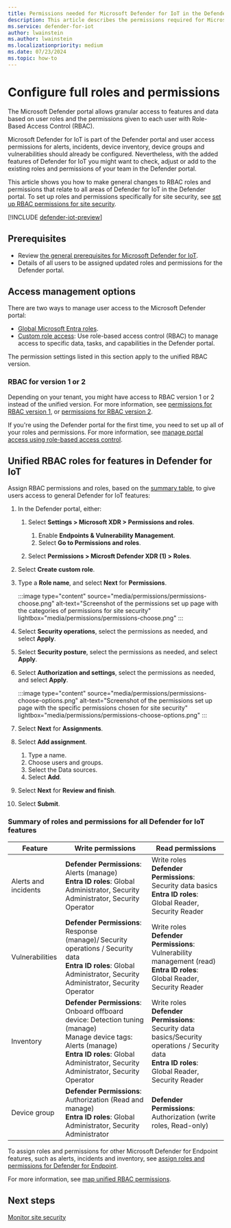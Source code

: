 ```yaml
---
title: Permissions needed for Microsoft Defender for IoT in the Defender portal
description: This article describes the permissions required for Microsoft Defender for IoT in the Microsoft Defender portal.
ms.service: defender-for-iot
author: lwainstein
ms.author: lwainstein
ms.localizationpriority: medium
ms.date: 07/23/2024
ms.topic: how-to
---
```


# Configure full roles and permissions
<!-- ok to use term configure instead of set up?-->
The Microsoft Defender portal allows granular access to features and data based on user roles and the permissions given to each user with Role-Based Access Control (RBAC).
<!-- are we assigning to the defender portal, MDE, Microsoft Defender for Endpoint -->
Microsoft Defender for IoT is part of the Defender portal and user access permissions for alerts, incidents, device inventory, device groups and vulnerabilities should already be configured. Nevertheless, with the added features of Defender for IoT you might want to check, adjust or add to the existing roles and permissions of your team in the Defender portal.
<!-- are we assigning to the defender portal, MDE, Microsoft Defender for Endpoint how to write the line below? -->
This article shows you how to make general changes to RBAC roles and permissions that relate to all areas of Defender for IoT in the Defender portal. To set up roles and permissions specifically for site security, see [set up RBAC permissions for site security](set-up-rbac.md).  

[!INCLUDE [defender-iot-preview](../includes//defender-for-iot-defender-public-preview.md)]

## Prerequisites

- Review [the general prerequisites for Microsoft Defender for IoT](prerequisites.md).
- Details of all users to be assigned updated roles and permissions for the Defender portal.

## Access management options

There are two ways to manage user access to the Microsoft Defender portal:

- [Global Microsoft Entra roles](/entra/identity/role-based-access-control/permissions-reference).
- [Custom role access](/defender-xdr/custom-roles): Use role-based access control (RBAC) to manage access to specific data, tasks, and capabilities in the Defender portal.

The permission settings listed in this section apply to the unified RBAC version.

### RBAC for version 1 or 2

Depending on your tenant, you might have access to RBAC version 1 or 2 instead of the unified version. For more information, see [permissions for RBAC version 1](/defender-endpoint/prepare-deployment), or [permissions for RBAC version 2](/defender-endpoint/user-roles#permission-options).

If you're using the Defender portal for the first time, you need to set up all of your roles and permissions. For more information, see [manage portal access using role-based access control](/defender-xdr/manage-rbac).

## Unified RBAC roles for features in Defender for IoT

Assign RBAC permissions and roles, based on the [summary table](#summary-of-roles-and-permissions-for-all-defender-for-iot-features), to give users access to general Defender for IoT<!-- Endpoint ?--> features:

1. In the Defender portal, either:
    1. Select **Settings > Microsoft XDR > Permissions and roles**.
        1. Enable **Endpoints & Vulnerability Management**.
        1. Select **Go to Permissions and roles**.

    1. Select **Permissions > Microsft Defender XDR (1) > Roles**.

1. Select **Create custom role**.
1. Type a **Role name**, and select **Next** for **Permissions**.

    :::image type="content" source="media/permissions/permissions-choose.png" alt-text="Screenshot of the permissions set up page with the categories of permissions for site security" lightbox="media/permissions/permissions-choose.png" :::

1. Select **Security operations**, select the permissions as needed, and select **Apply**.
1. Select **Security posture**, select the permissions as needed, and select **Apply**.
1. Select **Authorization and settings**, select the permissions as needed, and select **Apply**.

    :::image type="content" source="media/permissions/permissions-choose-options.png" alt-text="Screenshot of the permissions set up page with the specific permissions chosen for site security" lightbox="media/permissions/permissions-choose-options.png" :::

1. Select **Next** for **Assignments**.
1. Select **Add assignment**.
    1. Type a name.
    1. Choose users and groups.
    1. Select the Data sources.
    1. Select **Add**.
1. Select **Next** for **Review and finish**.
1. Select **Submit**.

### Summary of roles and permissions for all Defender for IoT features

| Feature | Write permissions | Read permissions |
|---|----|---|
|Alerts and incidents| **Defender Permissions**: Alerts (manage) <br> **Entra ID roles**: Global Administrator, Security Administrator, Security Operator| Write roles<br> **Defender Permissions**: Security data basics<br>**Entra ID roles**: Global Reader, Security Reader |
|Vulnerabilities | **Defender Permissions**: Response (manage)/ Security operations / Security data <br>**Entra ID roles**: Global Administrator, Security Administrator, Security Operator | Write roles<br> **Defender Permissions**: Vulnerability management (read) <br> **Entra ID roles**: Global Reader, Security Reader |
|Inventory| **Defender Permissions**: Onboard offboard device: Detection tuning (manage) <br> Manage device tags: Alerts (manage) <br>**Entra ID roles**: Global Administrator, Security Administrator, Security Operator | Write roles <br>**Defender Permissions**: Security data basics/Security operations / Security data <br> **Entra ID roles**: Global Reader, Security Reader |
|Device group| **Defender Permissions**: Authorization (Read and manage) <br>**Entra ID roles**: Global Administrator, Security Administrator |**Defender Permissions**: Authorization (write roles, Read-only) |

To assign roles and permissions for other Microsoft Defender for Endpoint features, such as alerts, incidents and inventory, see [assign roles and permissions for Defender for Endpoint](/defender-endpoint/prepare-deployment).

For more information, see [map unified RBAC permissions](/defender-xdr/compare-rbac-roles#microsoft-entra-global-roles-access).

## Next steps

[Monitor site security](monitor-site-security.md)

